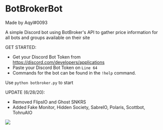# BotBrokerBot

Made by Aqyl#0093

A simple Discord bot using BotBroker's API to gather price information for all bots and groups available on their site

GET STARTED:
- Get your Discord Bot Token from https://discord.com/developers/applications
- Paste your Discord Bot Token on `Line 64`
- Commands for the bot can be found in the `!help` command.

Use `python botbroker.py` to start

UPDATE (6/28/20):
- Removed FlipsIO and Ghost SNKRS
- Added Fake Monitor, Hidden Society, SabreIO, Polaris, Scottbot, TohruAIO

<img src="https://i.imgur.com/aOGZFtP.png">
